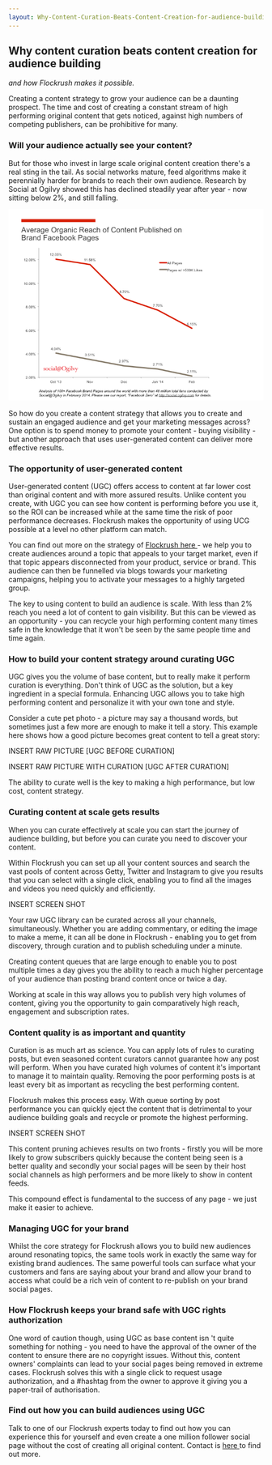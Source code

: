 ```yaml
---
layout: Why-Content-Curation-Beats-Content-Creation-for-audience-building.html
---
```


<div class="ui left vertical stripe segment">
  <div class="ui left text container">
  <h2>
    Why content curation beats content creation for audience building
  </h2>
  <p><i>and how Flockrush makes it possible.</i></p>
  <p>Creating a content strategy to grow your audience can be a daunting prospect. The time and cost of creating a constant stream of high performing original content that gets noticed, against high numbers of competing publishers, can be prohibitive for many.
  </p>
  <h3 class="ui header">
    Will your audience actually see your content?
  </h3>
  <p>But for those who invest in large scale original content creation there's a real sting in the tail. As social networks mature, feed algorithms make it perennially harder for brands to reach their own audience. Research by Social at Ogilvy showed this has
      declined steadily year after year - now sitting below 2%, and still falling.
  </p>
  <p><img class="ui fluid image" src="/img/Organic-Reach-Chart.png" alt="Ogilvy  Facebook Organic Reach Report"></p>
  <p>So how do you create a content strategy that allows you to create and sustain an engaged audience and get your marketing messages across? One option is to spend money to promote your content - buying visibility - but another approach that uses user-generated
      content can deliver more effective results.
  </p>
  <h3 class="ui header">
    The opportunity of user-generated content
  </h3>
  <p>User-generated content (UGC) offers access to content at far lower cost than original content and with more assured results. Unlike content you create, with UGC you can see how content is performing before you use it, so the ROI can be increased while
      at the same time the risk of poor performance decreases. Flockrush makes the opportunity of using UCG possible at a level no other platform can match.
  </p>
  <p>You can find out more on the strategy of
      <a href="/resources/How-to-build-an-audience-of-one-million-fans-in-ten-steps/">Flockrush here </a> - we help you to create audiences around a topic that appeals to your target market, even if that topic appears disconnected from your product, service
      or brand. This audience can then be funnelled via blogs towards your marketing campaigns, helping you to activate your messages to a highly targeted group.
  </p>
  <p>The key to using content to build an audience is scale. With less than 2% reach you need a lot of content to gain visibility. But this can be viewed as an opportunity - you can recycle your high performing content many times safe in the knowledge that
      it won't be seen by the same people time and time again.
  </p>
  <h3 class="ui header">
    How to build your content strategy around curating UGC
  </h3>
  <p>UGC gives you the volume of base content, but to really make it perform curation is everything. Don't think of UGC as the solution, but a key ingredient in a special formula. Enhancing UGC allows you to take high performing content and personalize it
      with your own tone and style.
  </p>
  <p>Consider a cute pet photo - a picture may say a thousand words, but sometimes just a few more are enough to make it tell a story. This example here shows how a good picture becomes great content to tell a great story:
  </p>
  <p>INSERT RAW PICTURE [UGC BEFORE CURATION]
  </p>
  <p>INSERT RAW PICTURE WITH CURATION [UGC AFTER CURATION]
  </p>
  <p>The ability to curate well is the key to making a high performance, but low cost, content strategy.
  </p>
  <h3 class="ui header">
    Curating content at scale gets results
  </h3>
  <p>When you can curate effectively at scale you can start the journey of audience building, but before you can curate you need to discover your content.
  </p>
  <p>Within Flockrush you can set up all your content sources and search the vast pools of content across Getty, Twitter and Instagram to give you results that you can select with a single click, enabling you to find all the images and videos you need quickly
      and efficiently.
  </p>
  <p>INSERT SCREEN SHOT
  </p>
  <p>Your raw UGC library can be curated across all your channels, simultaneously. Whether you are adding commentary, or editing the image to make a meme, it can all be done in Flockrush - enabling you to get from discovery, through curation and to publish
      scheduling under a minute.
  </p>
  <p>Creating content queues that are large enough to enable you to post multiple times a day gives you the ability to reach a much higher percentage of your audience than posting brand content once or twice a day.
  </p>
  <p>Working at scale in this way allows you to publish very high volumes of content, giving you the opportunity to gain comparatively high reach, engagement and subscription rates.
  </p>
  <h3 class="ui header">
    Content quality is as important and quantity
  </h3>
  <p>Curation is as much art as science. You can apply lots of rules to curating posts, but even seasoned content curators cannot guarantee how any post will perform. When you have curated high volumes of content it's important to manage it to maintain quality.
      Removing the poor performing posts is at least every bit as important as recycling the best performing content.
  </p>
  <p>Flockrush makes this process easy. With queue sorting by post performance you can quickly eject the content that is detrimental to your audience building goals and recycle or promote the highest performing.
  </p>
  <p>INSERT SCREEN SHOT
  </p>
  <p>This content pruning achieves results on two fronts - firstly you will be more likely to grow subscribers quickly because the content being seen is a better quality and secondly your social pages will be seen by their host social channels as high performers
      and be more likely to show in content feeds.
  </p>
  <p>This compound effect is fundamental to the success of any page - we just make it easier to achieve.
  </p>
  <h3 class="ui header">
    Managing UGC for your brand
  </h3>
  <p>Whilst the core strategy for Flockrush allows you to build new audiences around resonating topics, the same tools work in exactly the same way for existing brand audiences. The same powerful tools can surface what your customers and fans are saying about
      your brand and allow your brand to access what could be a rich vein of content to re-publish on your brand social pages. </p>
  <h3 class="ui header">
    How Flockrush keeps your brand safe with UGC rights authorization
  </h3>
  <p>One word of caution though, using UGC as base content isn 't quite something for nothing - you need to have the approval of the owner of the content to ensure there are no copyright issues. Without this, content owners' complaints can lead to your social
      pages being removed in extreme cases. Flockrush solves this with a single click to request usage authorization, and a #hashtag from the owner to approve it giving you a paper-trail of authorisation. </p>
  <h3 class="ui header">
    Find out how you can build audiences using UGC
  </h3>
  <p>Talk to one of our Flockrush experts today to find out how you can experience this for yourself and even create a one million follower social page without the cost of creating all original content. Contact is
      <a href="mailto:team@flockrush.com">here </a> to find out more. </p>
</div>
</div>
